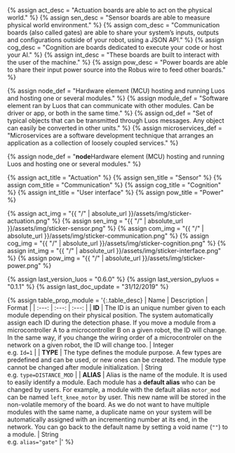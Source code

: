 {% assign act_desc = "Actuation boards are able to act on the physical world." %}
{% assign sen_desc = "Sensor boards are able to measure physical world environment." %}
{% assign com_desc = "Communication boards (also called gates) are able to share your system’s inputs, outputs and configurations outside of your robot, using a JSON API." %}
{% assign cog_desc = "Cognition are boards dedicated to execute your code or host your AI." %}
{% assign int_desc = "These boards are built to interact with the user of the machine." %}
{% assign pow_desc = "Power boards are able to share their input power source into the Robus wire to feed other boards." %}

{% assign node_def = "Hardware element (MCU) hosting and running Luos and hosting one or several modules." %}
{% assign module_def = "Software element ran by Luos that can communicate with other modules. Can be driver or app, or both in the same time." %}
{% assign od_def = "Set of typical objects that can be transmitted through Luos messages. Any object can easily be converted in other units." %}
{% assign microservices_def = "Microservices are a software development technique that arranges an application as a collection of loosely coupled services." %}

{% assign node_def = "<span class='tooltip'>**node**<span class='tooltiptext'>Hardware element (MCU) hosting and running Luos and hosting one or several modules.</span></span>" %}


{% assign act_title = "Actuation" %}
{% assign sen_title = "Sensor" %}
{% assign com_title = "Communication" %}
{% assign cog_title = "Cognition" %}
{% assign int_title = "User interface" %}
{% assign pow_title = "Power" %}

{% assign act_img = "{{ "/" | absolute_url }}/assets/img/sticker-actuation.png" %}
{% assign sen_img = "{{ "/" | absolute_url }}/assets/img/sticker-sensor.png" %}
{% assign com_img = "{{ "/" | absolute_url }}/assets/img/sticker-communication.png" %}
{% assign cog_img = "{{ "/" | absolute_url }}/assets/img/sticker-cognition.png" %}
{% assign int_img = "{{ "/" | absolute_url }}/assets/img/sticker-interface.png" %}
{% assign pow_img = "{{ "/" | absolute_url }}/assets/img/sticker-power.png" %}

{% assign last_version_luos = "0.6.0" %}
{% assign last_version_pyluos = "0.1.1" %}
{% assign last_doc_update = "31/12/2019" %}

{% assign table_prop_module = '{:.table_desc}
| Name | Description | Format |
| :---: | :---: | :---: |
| **ID** | The ID is an unique number given to each module depending on their physical position. The system automatically assign each ID during the detection phase. If you move a module from a microcontroller A to a microcontroller B on a given robot, the ID will change. In the same way, if you change the wiring order of a microcontroler on the network on a given robot, the ID will change too. | Integer<br />e.g. `Id=1` |
| **TYPE** | The type defines the module purpose. A few types are predefined and can be used, or new ones can be created. The module type cannot be changed after module initialization. | String<br />e.g. `type=DISTANCE_MOD` |
| **ALIAS** | Alias is the name of the module. It is used to easily identify a module. Each module has a **default alias** who can be changed by users. For example, a module with the default alias `motor_mod` can be named `left_knee_motor` by user. This new name will be stored in the non-volatile memory of the board. As we do not want to have multiple modules with the same name, a duplicate name on your system will be automatically assigned with an incrementing number at its end, in the network. You can go back to the default name by setting a void name (`""`) to a module. | String<br />e.g. `alias="gate"` |' %}


